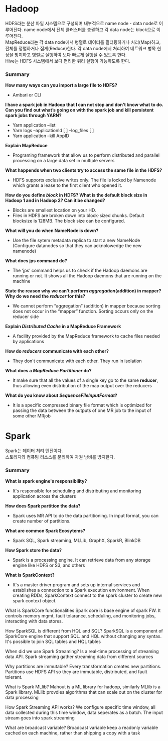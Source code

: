 # Hadoop
HDFS라는 분산 파일 시스템으로 구성되며 내부적으로 name node - data node로 이루어진다. 
name node에서 전체 클러스터를 총괄하고 각 data node는 block으로 이루어진다.  
MapReduce라는 각 data node에서 병렬로 데이터를 필터링하거나 처리(Map)하고, 전체를 정렬하거나 집계(Reduce)한다. 각 data node에서 처리하여 네트워크 병목 현상을 방지하고 병렬로 실행하여 보다 빠르게 실행될 수 있도록 한다.  
Hive는 HDFS 시스템에서 보다 편리한 쿼리 실행이 가능하도록 한다.

### Summary
**How many ways can you import a large file to HDFS?**  
- Ambari or CLI

**I have a spark job in Hadoop that I can not stop and don’t know what to do. Can you find out what’s going on with the spark job and kill persistent spark jobs through YARN?**
- Yarn application –list
- Yarn logs –applicationId [ ] –log_files [ ]
- Yarn application –kill AppID

**Explain MapReduce**
- Programing framework that allow us to perform distributed and parallel processing on a large data set in multiple servers

**What happends when two clients try to access the same file in the HDFS?**  
- HDFS supports exclusive writes only. The file is locked by Namenode which grants a lease to the first client who opened it.

**How do you define <i>block</i> in HDFS? What is the default block size in Hadoop 1 and in Hadoop 2? Can it be changed?**  
- Blocks are smallest location on your HD. 
- Files in HDFS are broken down into block-sized chunks. Default blocksize is 128MB. The block size can be configured.

**What will you do when NameNode is down?**  
- Use the file sytem metadata replica to start a new NameNode
(Configure datanodes so that they can acknolowedge the new namenode)

**What does jps command do?**  
- The ‘jps’ command helps us to check if the Hadoop daemons are running or not. It shows all the Hadoop daemons that are running on the machine

**State the reason why we can’t perform <i>aggregation</i>(addition) in mapper? Why do we need the <i>reducer</i> for this?**  
- We cannot perform “aggregation” (addition) in mapper because sorting does not occur in the “mapper” function. Sorting occurs only on the reducer side

**Explain <i>Distributed Cache</i> in a MapReduce Framework**  
- A facility provided by the MapReduce framework to cache files needed by applications

**How do <i>reducers</i> communicate with each other?**  
- They don't communicate with each other. They run in isolation

**What does a <i>MapReduce Partitioner</i> do?**  
- It make sure that all the values of a single key go to the same **reducer**, thus allowing even distribution of the map output over the reducers

**What do you know about <i>SequenceFileInputFormat</i>?**  
- It is a specific compressed binary file format which is optimized for passing the data between the outputs of one MR job to the input of some other MRjob

# Spark 
Spark는 데이터 처리 엔진이다.  
스토리지와 컴퓨팅 리소스를 분리하여 자원 낭비를 방지한다.
### Summary
**What is spark engine's responsibility?**  
- It's responsible for scheduling and distributing and monitoring application across the clusters

**How does Spark partition the data?**  
- Spark uses MR API to do the data partitioning. In input format, you can create number of partitions.

**What are common Spark Ecosytems?**  
- Spark SQL, Spark streaming, MLLib, GraphX, SparkR, BlinkDB


**How Spark store the data?**
- Spark is a processing engine. It can retrieve data from any storage engine like HDFS or S3, and others


**What is SparkContext?**  
- It's a master driver program and sets up internal services and establishes a connection to a Spark execution environment. When creating RDDs, SparkContext connect to the spark cluster to create new spark context object.

What is SparkCore functionalities 
Spark core is base engine of spark FW. It controls memory mgmt, fault tolarance, scheduling, and monitoring jobs, interacting with data stores.

How SparkSQL is different from HQL and SQL?
SparkSQL is a component of SparkCore engine that support SQL. and HQL without changing any syntax. It's possible to join SQL tables and HQL tables
 
When did we use Spark Streaming?
Is a real-time processing of streaming data API. Spark streaming gather streaming data from different sources

Why partitions are immutable?
Every transformation creates new partitions. Partitions use HDFS API so they are immutable, distributed, and fault tolerant.

What is Spark MLlib?
Mahout is a ML library for hadoop, similarly MLlib is a Spark library. MLlib provdies algorithms that can scale out on the cluster for data processing

How Spark Streaming API works?
We configure specific time window, all data collected during this time window, data seperates as a batch. The input stream goes into spark streaming

What are broadcast variable?
Broadcast variable keep a readonly variable cached on each machine, rather than shipping a copy with a task